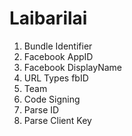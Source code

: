 Laibarilai
==========

1) Bundle Identifier
2) Facebook AppID
3) Facebook DisplayName
4) URL Types fbID
5) Team
6) Code Signing
7) Parse ID
8) Parse Client Key
